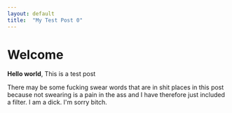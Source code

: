 ```yaml
---
layout: default
title:  "My Test Post 0"
---
```


# Welcome

**Hello world**, This is a test post

There may be some fucking swear words that are in shit places in this post because not swearing is a pain in the ass and I have therefore just included a filter. I am a dick. I'm sorry bitch.